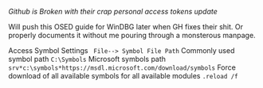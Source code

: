 *Github is Broken with their crap personal access tokens update*

Will push this OSED guide for WinDBG later when GH fixes their shit. Or properly documents it without me pouring through a monsterous manpage.


<html>
Access Symbol Settings	<code> File--> Symbol File Path</code>
Commonly used symbol path <code>C:\Symbols</code>
Microsoft symbols path	<code>srv*c:\symbols*https://msdl.microsoft.com/download/symbols</code>
Force download of all available symbols for all available modules <code>.reload /f</code>

</html>
